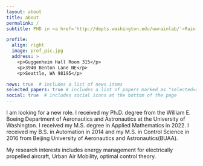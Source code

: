```yaml
---
layout: about
title: about
permalink: /
subtitle: PHD in <a href='http://depts.washington.edu/uwrainlab/'>Rain Lab</a>, University of Washington

profile:
  align: right
  image: prof_pic.jpg
  address: >
    <p>Guggenheim Hall Room 315</p>
    <p>3940 Benton Lane NE</p>
    <p>Seattle, WA 98195</p>

news: true  # includes a list of news items
selected_papers: true # includes a list of papers marked as "selected={true}"
social: true  # includes social icons at the bottom of the page
---
```


I am looking for a new role.
I received my Ph.D. degree from the William E. Boeing Department of Aeronautics and Astronautics at the University of Washington. I received my M.S. degree in Applied Mathematics in 2022. I received my B.S. in Automation in 2014 and my M.S. in Control Science in 2016 from Beijing University of Aeronautics and Astronautics(BUAA).

My research interests includes energy management for electrically propelled aircraft, Urban Air Mobility, optimal control theory.
